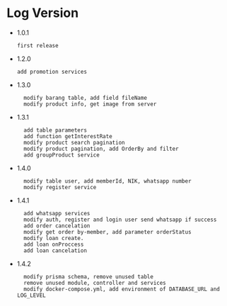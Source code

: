 
# Log Version

- 1.0.1

  ```what changed
  first release
  ```

- 1.2.0

  ```what changed
  add promotion services
  ```

- 1.3.0

  ```what changed
    modify barang table, add field fileName
    modify product info, get image from server
  ```

- 1.3.1

  ```what changed
    add table parameters
    add function getInterestRate
    modify product search pagination
    modify product pagination, add OrderBy and filter
    add groupProduct service

  ```
- 1.4.0

  ```what changed
    modify table user, add memberId, NIK, whatsapp number
    modify register service
  ```
- 1.4.1

  ```what changed
    add whatsapp services
    modify auth, register and login user send whatsapp if success
    add order cancelation
    modify get order by-member, add parameter orderStatus
    modify loan create.
    add loan onProccess
    add loan cancelation
  ```
- 1.4.2

  ```what changed
    modify prisma schema, remove unused table
    remove unused module, controller and services
    modify docker-compose.yml, add environment of DATABASE_URL and LOG_LEVEL
  ```
